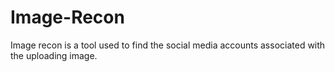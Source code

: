 # Image-Recon
Image recon is a tool used to find the social media accounts associated with the uploading image.
